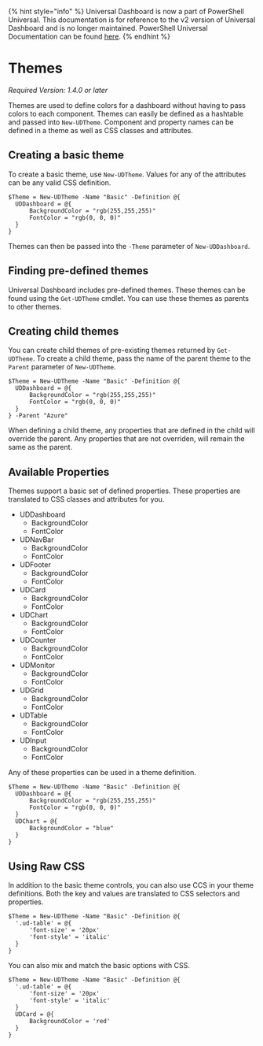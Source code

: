 ﻿{% hint style="info" %}
Universal Dashboard is now a part of PowerShell Universal. This documentation is for reference to the v2 version of Universal Dashboard and is no longer maintained. PowerShell Universal Documentation can be found [here](https://docs.ironmansoftware.com).
{% endhint %}


# Themes

_Required Version: 1.4.0 or later_

Themes are used to define colors for a dashboard without having to pass colors to each component. Themes can easily be defined as a hashtable and passed into `New-UDTheme`. Component and property names can be defined in a theme as well as CSS classes and attributes.

## Creating a basic theme

To create a basic theme, use `New-UDTheme`. Values for any of the attributes can be any valid CSS definition.

```text
$Theme = New-UDTheme -Name "Basic" -Definition @{
  UDDashboard = @{
      BackgroundColor = "rgb(255,255,255)"
      FontColor = "rgb(0, 0, 0)"
  }
}
```

Themes can then be passed into the `-Theme` parameter of `New-UDDashboard`.

## Finding pre-defined themes

Universal Dashboard includes pre-defined themes. These themes can be found using the `Get-UDTheme` cmdlet. You can use these themes as parents to other themes.

## Creating child themes

You can create child themes of pre-existing themes returned by `Get-UDTheme`. To create a child theme, pass the name of the parent theme to the `Parent` parameter of `New-UDTheme`.

```text
$Theme = New-UDTheme -Name "Basic" -Definition @{
  UDDashboard = @{
      BackgroundColor = "rgb(255,255,255)"
      FontColor = "rgb(0, 0, 0)"
  }
} -Parent "Azure"
```

When defining a child theme, any properties that are defined in the child will override the parent. Any properties that are not overriden, will remain the same as the parent.

## Available Properties

Themes support a basic set of defined properties. These properties are translated to CSS classes and attributes for you.

* UDDashboard 
  * BackgroundColor
  * FontColor
* UDNavBar 
  * BackgroundColor
  * FontColor
* UDFooter
  * BackgroundColor
  * FontColor
* UDCard
  * BackgroundColor
  * FontColor
* UDChart
  * BackgroundColor
  * FontColor
* UDCounter
  * BackgroundColor
  * FontColor
* UDMonitor
  * BackgroundColor
  * FontColor
* UDGrid
  * BackgroundColor
  * FontColor
* UDTable
  * BackgroundColor
  * FontColor
* UDInput
  * BackgroundColor
  * FontColor

Any of these properties can be used in a theme definition.

```text
$Theme = New-UDTheme -Name "Basic" -Definition @{
  UDDashboard = @{
      BackgroundColor = "rgb(255,255,255)"
      FontColor = "rgb(0, 0, 0)"
  }
  UDChart = @{
      BackgroundColor = "blue"
  }
}
```

## Using Raw CSS

In addition to the basic theme controls, you can also use CCS in your theme definitions. Both the key and values are translated to CSS selectors and properties.

```text
$Theme = New-UDTheme -Name "Basic" -Definition @{
  '.ud-table' = @{
      'font-size' = '20px'
      'font-style' = 'italic'
  }
}
```

You can also mix and match the basic options with CSS.

```text
$Theme = New-UDTheme -Name "Basic" -Definition @{
  '.ud-table' = @{
      'font-size' = '20px'
      'font-style' = 'italic'
  }
  UDCard = @{
      BackgroundColor = 'red'
  }
}
```



